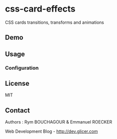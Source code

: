 # css-card-effects

CSS cards transitions, transforms and animations

## Demo


## Usage


### Configuration


## License 

MIT

## Contact

Authors : Rym BOUCHAGOUR & Emmanuel ROECKER

Web Development Blog - http://dev.glicer.com

